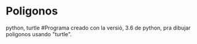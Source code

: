 # Poligonos
python, turtle
#Programa creado con la versió, 3.6 de python, pra dibujar poligonos usando "turtle".
